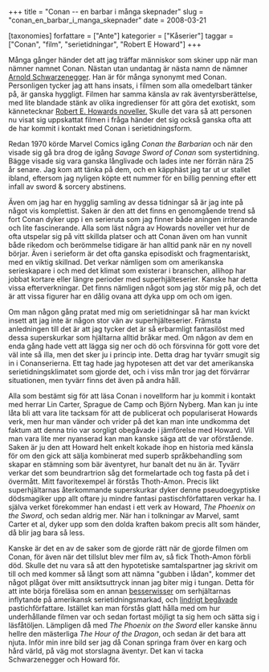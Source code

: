 +++
title = "Conan -- en barbar i många skepnader"
slug = "conan_en_barbar_i_manga_skepnader"
date = 2008-03-21

[taxonomies]
forfattare = ["Ante"]
kategorier = ["Kåserier"]
taggar = ["Conan", "film", "serietidningar", "Robert E Howard"]
+++

Många gånger händer det att jag träffar människor som skiner upp när man nämner namnet Conan. Nästan utan undantag är nästa namn de nämner <a href="http://en.wikipedia.org/wiki/Arnold_Schwarzenegger">Arnold Schwarzenegger</a>. Han är för många synonymt med Conan. Personligen tycker jag att hans insats, i filmen som alla omedelbart tänker på, är ganska hyggligt. Filmen har samma känsla av rak äventyrsberättelse, med lite blandade stänk av olika ingredienser för att göra det exotiskt, som kännetecknar <a href="http://en.wikipedia.org/wiki/Robert_E_Howard">Robert E. Howards noveller.</a> Skulle det vara så att personen nu visat sig uppskattat filmen i fråga händer det sig också ganska ofta att de har kommit i kontakt med Conan i serietidningsform.

Redan 1970 körde Marvel Comics igång <em>Conan the Barbarian</em> och när den visade sig gå bra drog de igång <em>Savage Sword of Conan</em> som systertidning. Bägge visade sig vara ganska långlivade och lades inte ner förrän nära 25 år senare. Jag kom att tänka på dem, och en käpphäst jag tar ut ur stallet ibland, eftersom jag nyligen köpte ett nummer för en billig penning efter ett infall av sword &amp; sorcery abstinens.

Även om jag har en hygglig samling av dessa tidningar så är jag inte på något vis komplettist. Saken är den att det finns en genomgående trend så fort Conan dyker upp i en serieruta som jag finner både aningen irriterande och lite fascinerande. Alla som läst några av Howards noveller vet hur de ofta utspelar sig på vitt skillda platser och att Conan även om han vunnit både rikedom och berömmelse tidigare är han alltid pank när en ny novell börjar. Även i serieform är det ofta ganska episodiskt och fragmentariskt, med en viktig skillnad. Det verkar nämligen som om amerikanska serieskapare i och med det klimat som existerar i branschen, allihop har jobbat kortare eller längre perioder med superhjälteserier.  Kanske har detta vissa efterverkningar. Det finns nämligen något som jag stör mig på, och det är att vissa figurer har en dålig ovana att dyka upp om och om igen.

Om man någon gång pratat med mig om serietidningar så har man kvickt insett att jag inte är någon stor vän av superhjälteserier. Främsta anledningen till det är att jag tycker det är så erbarmligt fantasilöst med dessa superskurkar som hjältarna alltid bråkar med. Om någon av dem en enda gång hade vett att lägga sig ner och dö och försvinna för gott vore det väl inte så illa, men det sker ju i princip inte. Detta drag har tyvärr smugit sig in i Conanserierna. Ett tag hade jag hypotesen att det var det amerikanska serietidningsklimatet som gjorde det, och i viss mån tror jag det förvärrar situationen, men tyvärr finns det även på andra håll.

Alla som bestämt sig för att läsa Conan i novellform har ju kommit i kontakt med herrar Lin Carter, Sprague de Camp och Björn Nyberg. Man kan ju inte låta bli att vara lite tacksam för att de publicerat och populariserat Howards verk, men hur man vänder och vrider på det kan man inte undkomma det faktum att denna trio var sorgligt obegåvade i jämförelse med Howard. Vill man vara lite mer nyanserad kan man kanske säga att de var oförstående. Saken är ju den att Howard helt enkelt kokade ihop en historia med känsla för om den gick att sälja kombinerat med superb språkbehandling som skapar en stämning som bär äventyret, hur banalt det nu än är. Tyvärr verkar det som beundrartrion såg det formelartade och tog fasta på det i övermått. Mitt favoritexempel är förstås Thoth-Amon. Precis likt superhjältarnas återkommande superskurkar dyker denne pseudoegyptiske dödsmagiker upp allt oftare ju mindre fantasi pastischförfattaren verkar ha. I själva verket förekommer han endast i ett verk av Howard, <em>The Phoenix on the Sword</em>, och sedan aldrig mer. När han i tolkningar av Marvel, samt Carter et al, dyker upp som den dolda kraften bakom precis allt som händer, då blir jag bara så less.

Kanske är det en av de saker som de gjorde rätt när de gjorde filmen om Conan, för även när det tillslut blev mer film av, så fick Thoth-Amon förbli död. Skulle det nu vara så att den hypotetiske samtalspartner jag skrivit om till och med kommer så långt som att nämna "gubben i lådan", kommer det något plågat över mitt ansiktsuttryck innan jag biter mig i tungan. Detta för att inte börja föreläsa som en annan <a href="http://en.wikipedia.org/wiki/Messerschmidt">besserwisser</a> om serhjältarnas inflytande på amerikansk serietidningsmarkad, och <a href="http://en.wikipedia.org/wiki/Robert_Jordan">lindrigt begåvade</a> pastichförfattare. Istället kan man förstås glatt hålla med om hur underhållande filmen var och sedan fortast möjligt ta sig hem och sätta sig i läsfåtöljen. Lämpligen då med <em>The Phoenix on the Sword</em> eller kanske ännu hellre den mästerliga <em>The Hour of the Dragon</em>, och sedan är det bara att njuta. Inför min inre bild ser jag då Conan springa fram över en karg och hård värld, på väg mot storslagna äventyr. Det kan vi tacka Schwarzenegger och Howard för.
